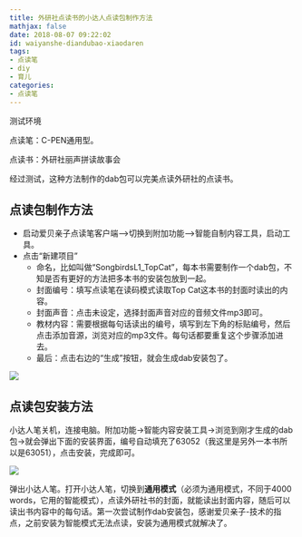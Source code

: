 ```yaml
---
title: 外研社点读书的小达人点读包制作方法
mathjax: false
date: 2018-08-07 09:22:02
id: waiyanshe-diandubao-xiaodaren
tags:
- 点读笔
- diy
- 育儿
categories:
- 点读笔
---
```


测试环境 

点读笔：C-PEN通用型。

点读书：外研社丽声拼读故事会  

经过测试，这种方法制作的dab包可以完美点读外研社的点读书。 

<!---more--->

## 点读包制作方法

- 启动爱贝亲子点读笔客户端-->切换到附加功能-->智能自制内容工具，启动工具。 
- 点击“新建项目”
  - 命名，比如叫做“SongbirdsL1_TopCat”，每本书需要制作一个dab包，不知是否有更好的方法把多本书的安装包放到一起。
  - 封面编号：填写点读笔在读码模式读取Top Cat这本书的封面时读出的内容。 
  - 封面声音：点击未设定，选择封面声音对应的音频文件mp3即可。
  - 教材内容：需要根据每句话读出的编号，填写到左下角的标贴编号，然后点击添加音源，浏览对应的mp3文件。每句话都要重复这个步骤添加进去。 
  - 最后：点击右边的“生成”按钮，就会生成dab安装包了。

![](https://zymin-1255632454.cos.ap-shanghai.myqcloud.com/baby/215343oft4ebto4tnoamt6.png)

## 点读包安装方法

小达人笔关机，连接电脑。附加功能->智能内容安装工具->浏览到刚才生成的dab包->就会弹出下面的安装界面，编号自动填充了63052（我这里是另外一本书所以是63051），点击安装，完成即可。

![](https://zymin-1255632454.cos.ap-shanghai.myqcloud.com/baby/215342jb85bbip8vv68gp1.jpg)

弹出小达人笔。打开小达人笔，切换到**通用模式**（必须为通用模式，不同于4000 words，它用的智能模式），点读外研社书的封面，就能读出封面内容，随后可以读出书内容中的每句话。第一次尝试制作dab安装包，感谢爱贝亲子-技术的指点，之前安装为智能模式无法点读，安装为通用模式就解决了。

